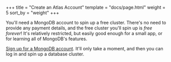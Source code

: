 +++
title = "Create an Atlas Account"
template = "docs/page.html"
weight = 5
sort_by = "weight"
+++

You'll need a MongoDB account to spin up a free cluster.
There's no need to provide any payment details,
and the free cluster you'll spin up is _free forever_!
It's relatively restricted,
but easily good enough for a small app,
or for learning all of MongoDB's features.

[Sign up for a MongoDB account](https://www.mongodb.com/cloud/atlas/register).
It'll only take a moment,
and then you can log in and spin up a database cluster.